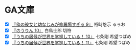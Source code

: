 # GA文庫

* [x] [『俺の彼女と幼なじみが修羅場すぎる 9』](http://www.amazon.co.jp/dp/4797382648/) 裕時悠示 るろお
* [x] [『のうりん 10』](http://www.amazon.co.jp/dp/4797382333/) 白鳥士郎 切符
* [x] [『うちの居候が世界を掌握している！ 10』](http://www.amazon.co.jp/dp/479738249X/) 七条剛 希望つばめ
* [x] [『うちの居候が世界を掌握している！ 11』](http://www.amazon.co.jp/dp/4797383313/) 七条剛 希望つばめ

